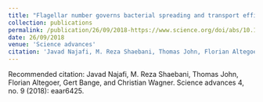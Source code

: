 ```yaml
---
title: "Flagellar number governs bacterial spreading and transport efficiency"
collection: publications
permalink: /publication/26/09/2018-https://www.science.org/doi/abs/10.1126/sciadv.aar6425
date: 26/09/2018
venue: 'Science advances'
citation: 'Javad Najafi, M. Reza Shaebani, Thomas John, Florian Altegoer, Gert Bange, and Christian Wagner. Science advances 4, no. 9 (2018): eaar6425.'
---
```

Recommended citation: Javad Najafi, M. Reza Shaebani, Thomas John, Florian Altegoer, Gert Bange, and Christian Wagner. Science advances 4, no. 9 (2018): eaar6425.